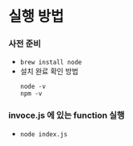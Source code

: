 # 실행 방법
### 사전 준비
- `brew install node`
- 설치 완료 확인 방법
  ```code
  node -v
  npm -v
  ```
### invoce.js 에 있는 function 실행
 -  ```code
    node index.js
    ```  